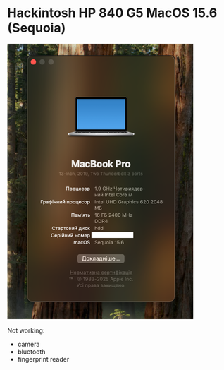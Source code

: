 # Hackintosh HP 840 G5 MacOS 15.6 (Sequoia)

![Alt ScreenShot](screenshot.png "ScreenShot")

Not working:
- camera
- bluetooth
- fingerprint reader
